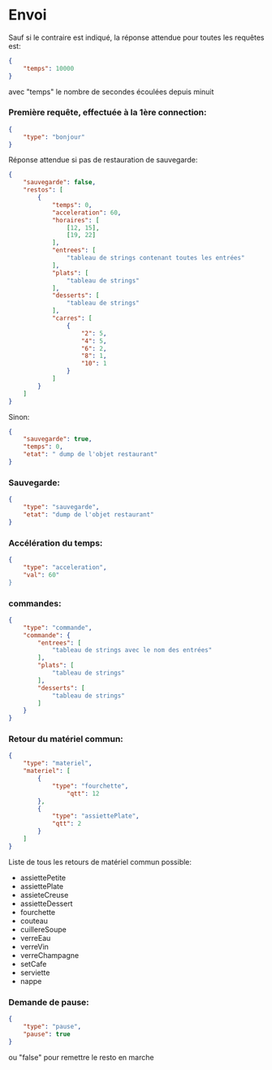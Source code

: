 # Envoi

Sauf si le contraire est indiqué, la réponse attendue pour toutes les requêtes est:
```json
{
    "temps": 10000 
}
```
avec "temps" le nombre de secondes écoulées depuis minuit

### Première requête, effectuée à la 1ère connection:
```json
{
    "type": "bonjour"
}
```
Réponse attendue si pas de restauration de sauvegarde:
```json
{
    "sauvegarde": false,
    "restos": [
        {
            "temps": 0,
            "acceleration": 60,
            "horaires": [
                [12, 15],
                [19, 22]
            ],
            "entrees": [
                "tableau de strings contenant toutes les entrées"
            ],
            "plats": [
                "tableau de strings"
            ],
            "desserts": [
                "tableau de strings"
            ],
            "carres": [
                {
                    "2": 5,
                    "4": 5,
                    "6": 2,
                    "8": 1,
                    "10": 1
                }
            ]
        }
    ]
}
```
Sinon: 
```json
{
    "sauvegarde": true,
    "temps": 0,
    "etat": " dump de l'objet restaurant"
}
```

### Sauvegarde: 
```json
{
    "type": "sauvegarde",
    "etat": "dump de l'objet restaurant"
}
```
### Accélération du temps:
```json
{
    "type": "acceleration",
    "val": 60"
}
```

### commandes:
```json
{
    "type": "commande",
    "commande": {
        "entrees": [
            "tableau de strings avec le nom des entrées"
        ],
        "plats": [
            "tableau de strings"
        ],
        "desserts": [
            "tableau de strings"
        ]
    }
}

```
### Retour du matériel commun:
```json
{
    "type": "materiel",
    "materiel": [
        {
            "type": "fourchette",
                "qtt": 12
        },
        {
            "type": "assiettePlate",
            "qtt": 2
        }
    ]
}
```
Liste de tous les retours de matériel commun possible:
* assiettePetite
* assiettePlate
* assieteCreuse
* assietteDessert
* fourchette
* couteau
* cuillereSoupe
* verreEau
* verreVin
* verreChampagne
* setCafe
* serviette
* nappe

### Demande de pause:
```json
{
    "type": "pause",
    "pause": true
}
```
ou "false" pour remettre le resto en marche
